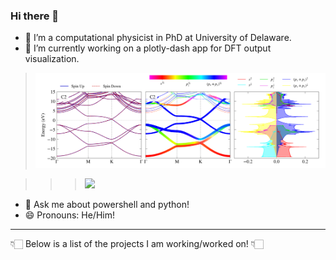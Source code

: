 ### Hi there 👋

- 🔭 I’m a computational physicist in PhD at University of Delaware. 
- 🌱 I’m currently working on a plotly-dash app for DFT output visualization. 

> ![picture](pivotpy.png)

> > > ![](https://github.com/massgh/massgh/blob/master/pivotpy.png)

- 💬 Ask me about powershell and python! 
- 😄 Pronouns: He/Him! 

----
👇🏻 Below is a list of the projects I am working/worked on! 👇🏻 
